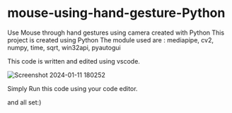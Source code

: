 # mouse-using-hand-gesture-Python
Use Mouse through hand gestures using camera created with Python
This project is created using Python 
The module used are : mediapipe, cv2, numpy, time, sqrt, win32api, pyautogui

This code is written and edited using vscode.

![Screenshot 2024-01-11 180252](https://github.com/20Bibek/mouse-using-hand-gesture-Python/assets/141866628/2b016cfc-27a6-4e49-9889-3d2fec7c2bfc)

Simply Run this code using your code editor.


and all set:)
